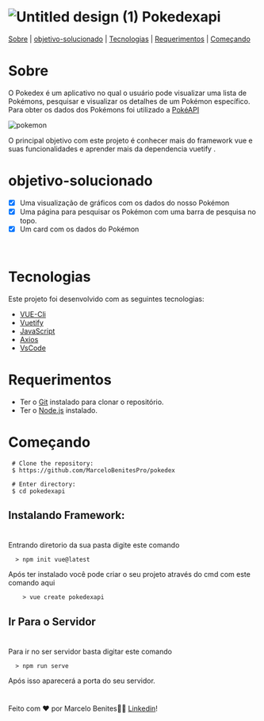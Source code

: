 
# ![Untitled design (1)](https://user-images.githubusercontent.com/106987028/175473891-150bd1fc-c023-4127-9a49-527b40ec8b4f.gif) Pokedexapi 



<p aling="center">
<a href="#sobre">Sobre</a> |
<a href="#objetivo-solucionado">objetivo-solucionado</a> |
<a href="#tecnologias">Tecnologias</a> |
<a href="#requerimentos">Requerimentos</a> |
<a href="#começando">Começando</a> 
</p>




 # Sobre 

O Pokedex é um aplicativo no qual o usuário pode visualizar uma lista de Pokémons, pesquisar e visualizar os detalhes de um Pokémon específico. Para obter os dados dos Pokémons foi utilizado a <a href="https://pokeapi.co/">PokéAPI</a>

![pokemon](https://user-images.githubusercontent.com/106987028/175663497-c51ec10d-06b7-4c82-be71-685b71228be7.gif)


O principal objetivo com este projeto é conhecer mais do framework vue e suas funcionalidades e aprender mais da dependencia vuetify .
#

# objetivo-solucionado 
- [x] Uma visualização de gráficos com os dados do nosso Pokémon
-  [x] Uma página para pesquisar os Pokémon com uma barra de pesquisa no topo.
- [x] Um card com os dados do Pokémon

<br />

# Tecnologias 


Este projeto foi desenvolvido com as seguintes tecnologias:

* <a href="https://vuejs.org/guide/scaling-up/tooling.html#project-scaffolding">VUE-Cli</a>
* <a href="https://vuetifyjs.com/en/">Vuetify</a>
* <a href="https://www.javascript.com/">JavaScript</a>
* <a href="https://axios-http.com/ptbr/docs/intro">Axios</a>
* <a href="https://code.visualstudio.com/">VsCode</a>
  
# Requerimentos

* Ter o <a href="https://git-scm.com/">Git</a> instalado para clonar o repositório.
* Ter o <a href="https://nodejs.org/en/">Node.js</a> instalado.
  
# Começando

 ````back
  # Clone the repository:
  $ https://github.com/MarceloBenitesPro/pokedex

  # Enter directory:
  $ cd pokedexapi

 ````

  ## Instalando Framework:
  #

  Entrando diretorio da sua pasta digite este comando
  ````back
    > npm init vue@latest
  ````
  Após ter instalado você pode criar o seu projeto através do cmd com este comando aqui
````back
    > vue create pokedexapi
  ````
  ## Ir Para o Servidor
  #

  Para ir no ser servidor basta digitar este comando
  ````back
    > npm run serve
  ````
  Após isso aparecerá a porta do seu servidor.
  #
  Feito com ❤️ por Marcelo Benites👋🏻 <a href="https://www.linkedin.com/in/marcelo-benites-2a2893168/">Linkedin</a>!



  
  





